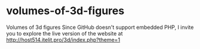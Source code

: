 # volumes-of-3d-figures
Volumes of 3d figures
Since GitHub doesn't support embedded PHP, I invite you to explore the live version of the website at http://host514.itelit.pro/3d/index.php?theme=1
